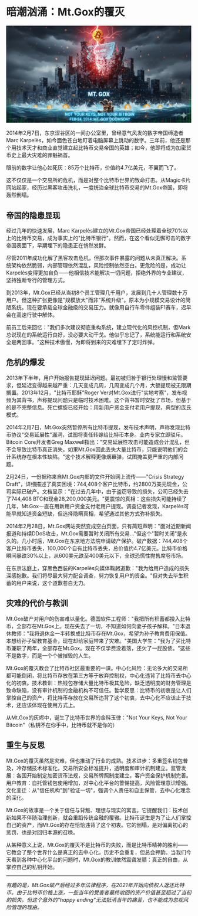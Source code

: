 # 暗潮汹涌：Mt.Gox的覆灭

<picture>
  <source srcset="../img_webp/19.webp" type="image/webp">
  <img src="../img/19.png" alt="暗潮汹涌：Mt.Gox的覆灭" loading="lazy" width="800">
</picture>

2014年2月7日，东京涩谷区的一间办公室里，曾经意气风发的数字帝国缔造者Marc Karpelès，如今面色苍白地盯着电脑屏幕上跳动的数字。三年前，他还是那个用技术天才和商业直觉建立起比特币交易帝国的英雄；如今，他即将成为加密货币史上最大灾难的罪魁祸首。

眼前的数字让他心如死灰：85万个比特币，价值约4.7亿美元，不翼而飞了。

这不仅仅是一个交易所的危机，而是对整个比特币世界的致命打击。从Magic卡片网站起家，经历过黑客攻击洗礼，一度统治全球比特币交易的Mt.Gox帝国，即将轰然倒塌。

## 帝国的隐患显现

经过几年的快速发展，Marc Karpelès建立的Mt.Gox帝国已经处理着全球70%以上的比特币交易，成为事实上的"比特币银行"。然而，在这个看似无懈可击的数字帝国表面下，早期埋下的隐患正在悄然发酵。

尽管2011年成功化解了黑客攻击危机，但那次事件暴露的问题从未真正解决。系统架构依然脆弱，内部管理依然混乱，风险控制依然空白。更危险的是，成功让Karpelès变得更加自负——他相信技术能解决一切问题，拒绝外界的专业建议，坚持独断专行的管理方式。

到2013年，Mt.Gox已经从当初8个员工管理几千用户，发展到几十人管理数十万用户。但这种扩张更像是"规模放大"而非"系统升级"。原本为小规模交易设计的简陋系统，现在要承载全球金融级的交易压力。就像用自行车零件组装F1赛车，迟早会在高速行驶中解体。

前员工后来回忆："我们多次建议彻底重构系统，建立现代化的风控机制，但Mark总说现在的系统运行良好，没必要大动干戈。他似乎忘记了，系统能运行和系统安全是两回事。"这种技术傲慢，为即将到来的灾难埋下了定时炸弹。

## 危机的爆发

2013年下半年，用户开始报告提现延迟问题。最初被归咎于银行处理慢和监管要求，但延迟变得越来越严重：几天变成几周，几周变成几个月，大额提现被无限期搁置。2013年12月，"比特币耶稣"Roger Ver对Mt.Gox进行"实地考察"，发布视频为其背书，声称提现问题只是临时技术困难。这个背书暂时安抚了市场，但基于的是不完整信息。死亡螺旋已经开始：用新用户资金支付老用户提现，典型的庞氏模式。

2014年2月7日，Mt.Gox突然暂停所有比特币提现，发布技术声明，声称发现比特币协议"交易延展性"漏洞，试图将责任转嫁给比特币本身。业内专家立即驳斥。Bitcoin Core开发者Greg Maxwell指出："交易延展性攻击可能造成会计混乱，但不会导致比特币真正消失。如果Mt.Gox因此丢失大量比特币，只能说明他们的会计系统存在根本性缺陷。"这个技术解释更像烟幕弹，试图掩盖更严重的内部问题。

2月24日，一份据称来自Mt.Gox内部的文件开始网上流传——"Crisis Strategy Draft"，详细描述了真实困境：744,408个客户比特币，约2800万美元现金，公司实际已破产。文档显示："在过去几年中，由于盗窃导致的损失，公司已经失去了744,408 BTC和现金28,200,000美元。"更震惊的真相：这些损失可能持续了几年，Mt.Gox一直在用新用户资金支付老用户提现。调查记者发现，Karpelès可能早就知道资金短缺，但选择隐瞒真相，希望通过其他方式弥补损失。

2014年2月28日，Mt.Gox网站突然变成空白页面，只有简短声明："面对近期新闻报道和持续DDoS攻击，Mt.Gox需要暂时关闭所有交易..."但这个"暂时关闭"是永久的。几小时后，Mt.Gox在东京地方法院申请破产保护。破产数据：744,408个客户比特币丢失，100,000个自有比特币丢失，总价值约4.7亿美元。比特币价格瞬间暴跌30%以上，从600美元跌至400美元以下，全球恐慌性抛售席卷市场。

在东京法庭上，穿黑色西装的Karpelès向媒体鞠躬道歉："我为给用户造成的损失深感抱歉。我们将尽最大努力配合调查，努力恢复用户的资金。"但对失去毕生积蓄的用户来说，这个道歉苍白无力。

## 灾难的代价与教训

Mt.Gox破产对用户的伤害难以量化。德国软件工程师："我把所有积蓄都投入比特币，全部存在Mt.Gox上。现在失去了一切，不知道如何向妻子孩子解释。"日本退休教师："我将退休金一半转换成比特币存在Mt.Gox，希望为孙子教育费用保值。本想给孙子留教育基金，现在却给家庭带来了灾难。"美国大学生："我为了买比特币兼职了两年，全部存在Mt.Gox。现在不仅学费没着落，还欠了一屁股债。"这些不是数字，而是一个个被摧毁的人生。

Mt.Gox的覆灭教会了比特币社区最重要的一课。中心化风险：无论多大的交易所都可能倒闭，将比特币存放在第三方等于放弃控制权，中心化违背了比特币去中心化的初衷。技术教训：热钱包存储大量比特币极其危险，缺乏透明度的财务管理是致命缺陷，没有审计机制的金融机构不可信任。哲学反思：比特币的初衷是让人们掌控自己的资产，将比特币存放在交易所违背了这个初衷，去中心化不应该止于技术，还应该体现在使用方式上。

从Mt.Gox的灰烬中，诞生了比特币世界的金科玉律："Not Your Keys, Not Your Bitcoin"（私钥不在你手中，比特币就不是你的）

## 重生与反思

Mt.Gox的覆灭虽然是灾难，但也推动了行业的成熟。技术进步：多重签名钱包普及，冷存储技术标准化，交易所安全标准提升，透明度和审计机制建立。监管发展：各国开始制定加密货币法规，交易所牌照制度建立，客户资金保护机制完善。用户教育：自托管钱包使用增加，对中心化平台的警惕提高，风险管理意识增强。文化变迁：从"信任机构"到"验证一切"，强调个人责任和自主保管，去中心化理念的深化。

Mt.Gox的故事是一个关于信任与背叛、理想与现实的寓言。它提醒我们：技术创新如果不伴随治理创新，就会重蹈传统金融的覆辙。比特币诞生是为了让人们掌控自己的资产，而Mt.Gox的存在恰恰违背了这个初衷。它的倒塌，是对偏离初心的惩罚，也是对回归本源的召唤。

从某种意义上说，Mt.Gox的覆灭不是比特币的失败，而是比特币精神的胜利——它教会了整个世界什么是真正的去中心化。历史不会重复，但总会押韵。当我们今天看到各种中心化平台的问题时，Mt.Gox的教训依然震聋发聩：真正的自由，从掌控自己的私钥开始。

---

*有趣的是，Mt.Gox破产后经过多年法律程序，在2021年开始向债权人返还比特币。由于比特币价格上涨，一些当年的受害者最终收回的资产价值甚至超过了当初的损失。但这个意外的"happy ending"无法抵消当年的痛苦，也不能成为忽视风险管理的理由。*
